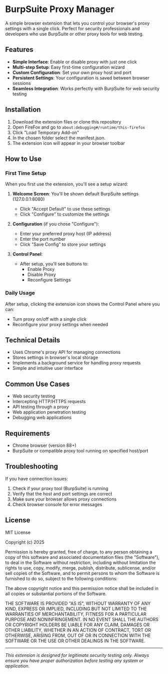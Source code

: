 # BurpSuite Proxy Manager

A simple browser extension that lets you control your browser's proxy settings with a single click. Perfect for security professionals and developers who use BurpSuite or other proxy tools for web testing.

## Features

- **Simple Interface**: Enable or disable proxy with just one click
- **Multi-step Setup**: Easy first-time configuration wizard
- **Custom Configuration**: Set your own proxy host and port
- **Persistent Settings**: Your configuration is saved between browser sessions
- **Seamless Integration**: Works perfectly with BurpSuite for web security testing

## Installation

1. Download the extension files or clone this repository
2. Open FireFox and go to `about:debugging#/runtime/this-firefox`
3. Click "Load Temporary Add-on" 
4. In the chosen folder select the manifest.json. 
5. The extension icon will appear in your browser toolbar

## How to Use

### First Time Setup

When you first use the extension, you'll see a setup wizard:

1. **Welcome Screen**: You'll be shown default BurpSuite settings (127.0.0.1:8080)

   - Click "Accept Default" to use these settings
   - Click "Configure" to customize the settings

2. **Configuration** (if you chose "Configure"):

   - Enter your preferred proxy host (IP address)
   - Enter the port number
   - Click "Save Config" to store your settings

3. **Control Panel**:
   - After setup, you'll see buttons to:
     - Enable Proxy
     - Disable Proxy
     - Reconfigure Settings

### Daily Usage

After setup, clicking the extension icon shows the Control Panel where you can:

- Turn proxy on/off with a single click
- Reconfigure your proxy settings when needed

## Technical Details

- Uses Chrome's proxy API for managing connections
- Stores settings in browser's local storage
- Implements a background service for handling proxy requests
- Simple and intuitive user interface

## Common Use Cases

- Web security testing
- Intercepting HTTP/HTTPS requests
- API testing through a proxy
- Web application penetration testing
- Debugging web applications

## Requirements

- Chrome browser (version 88+)
- BurpSuite or compatible proxy tool running on specified host/port

## Troubleshooting

If you have connection issues:

1. Check if your proxy tool (BurpSuite) is running
2. Verify that the host and port settings are correct
3. Make sure your browser allows proxy connections
4. Check browser console for error messages

## License

MIT License

Copyright (c) 2025

Permission is hereby granted, free of charge, to any person obtaining a copy
of this software and associated documentation files (the "Software"), to deal
in the Software without restriction, including without limitation the rights
to use, copy, modify, merge, publish, distribute, sublicense, and/or sell
copies of the Software, and to permit persons to whom the Software is
furnished to do so, subject to the following conditions:

The above copyright notice and this permission notice shall be included in all
copies or substantial portions of the Software.

THE SOFTWARE IS PROVIDED "AS IS", WITHOUT WARRANTY OF ANY KIND, EXPRESS OR
IMPLIED, INCLUDING BUT NOT LIMITED TO THE WARRANTIES OF MERCHANTABILITY,
FITNESS FOR A PARTICULAR PURPOSE AND NONINFRINGEMENT. IN NO EVENT SHALL THE
AUTHORS OR COPYRIGHT HOLDERS BE LIABLE FOR ANY CLAIM, DAMAGES OR OTHER
LIABILITY, WHETHER IN AN ACTION OF CONTRACT, TORT OR OTHERWISE, ARISING FROM,
OUT OF OR IN CONNECTION WITH THE SOFTWARE OR THE USE OR OTHER DEALINGS IN THE
SOFTWARE.

---

_This extension is designed for legitimate security testing only. Always ensure you have proper authorization before testing any system or application._

